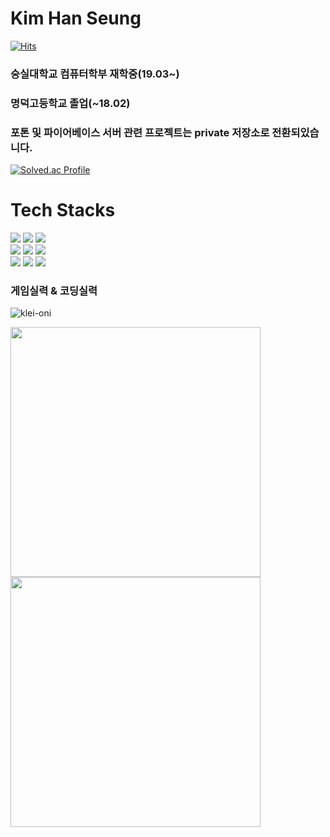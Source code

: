 # Kim Han Seung
[![Hits](https://hits.seeyoufarm.com/api/count/incr/badge.svg?url=https%3A%2F%2Fgithub.com%2FKor-HanS&count_bg=%230007FF&title_bg=%23555555&icon=&icon_color=%23FF0000&title=hits&edge_flat=false)](https://hits.seeyoufarm.com)
### 숭실대학교 컴퓨터학부 재학중(19.03~) 
### 명덕고등학교 졸업(~18.02)

### 포톤 및 파이어베이스 서버 관련 프로젝트는 private 저장소로 전환되있습니다.  

[![Solved.ac Profile](http://mazassumnida.wtf/api/v2/generate_badge?boj=hanking302)](https://solved.ac/hanking302/)

<div><h1> Tech Stacks</h1></div>

<div> 
  <img src="https://img.shields.io/badge/java-007396?style=for-the-badge&logo=java&logoColor=white"> 
  <img src="https://img.shields.io/badge/c++-00599C?style=for-the-badge&logo=c%2B%2B&logoColor=white">
  <img src="https://img.shields.io/badge/python-3776AB?style=for-the-badge&logo=python&logoColor=white"> 
  <br>
  <img src="https://img.shields.io/badge/html5-E34F26?style=for-the-badge&logo=html5&logoColor=white"> 
  <img src="https://img.shields.io/badge/css-1572B6?style=for-the-badge&logo=css3&logoColor=white"> 
  <img src="https://img.shields.io/badge/javascript-F7DF1E?style=for-the-badge&logo=javascript&logoColor=black"> 
  <br>
  <img src="https://img.shields.io/badge/github-181717?style=for-the-badge&logo=github&logoColor=white">
  <img src="https://img.shields.io/badge/git-F05032?style=for-the-badge&logo=git&logoColor=white">
  <img src="https://img.shields.io/badge/Android-3DDC84?style=for-the-badge&logo=Android&logoColor=white"/>
  <br>
</div>


### 게임실력 & 코딩실력
![klei-oni](https://user-images.githubusercontent.com/99121615/209559431-866985fc-8580-4fb7-8f86-e34731341b8c.gif)

<img src="https://user-images.githubusercontent.com/99121615/219921986-ead93fbc-119b-4154-88cc-515bdc556f63.png" width="400" height="400"/>
<img src="https://user-images.githubusercontent.com/99121615/219922089-f7a56698-beb7-4d16-a12b-f5ae181ac2c8.png" width="400" height="400"/>

